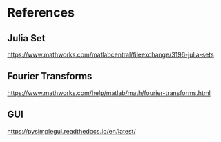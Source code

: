 # References
## Julia Set

https://www.mathworks.com/matlabcentral/fileexchange/3196-julia-sets

## Fourier Transforms

https://www.mathworks.com/help/matlab/math/fourier-transforms.html

## GUI

https://pysimplegui.readthedocs.io/en/latest/